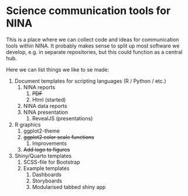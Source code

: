 # Science communication tools for NINA

This is a place where we can collect code and ideas for communication tools within NINA. It probably makes sense to split up most software we develop, e.g. in separate repositories, but this could function as a central hub.


Here we can list things we like to se made:

1. Document templates for scripting languages (R / Python / etc.)
    1. NINA reports
        1. ~~PDF~~
        2.  Html (started)
    2. NINA data reports
    3. NINA presentation
        1. RevealJS (presentations)
2. R graphics
    1. ggplot2-theme
    2. ~~ggplot2 color scale functions~~
        1. Improvements
    3. ~~Add logo to figures~~
3.  Shiny/Quarto templates
    1. SCSS-file for Bootstrap
    2. Example templates
        1. Dashboards
        2. Storyboards
        3. Modularised tabbed shiny app
    
    

